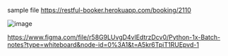 sample file
https://restful-booker.herokuapp.com/booking/2110

![image](https://github.com/desmondjoel/Py1xAPIAutomation/assets/147241628/5d5a2327-57b4-47dc-bbbb-84a795b353c4)

https://www.figma.com/file/r58G9LUvgD4vlEdtrzDcv0/Python-1x-Batch-notes?type=whiteboard&node-id=0%3A1&t=A5kr6TpiT1RUEpvd-1
